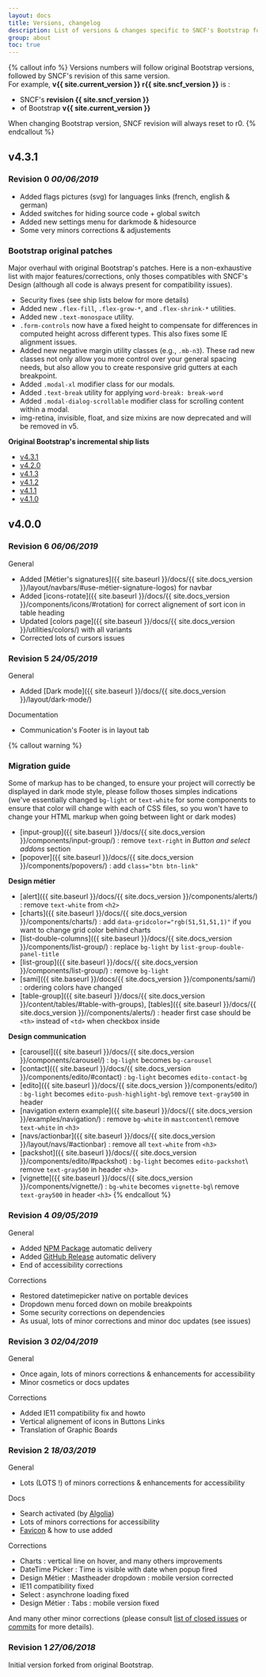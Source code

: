```yaml
---
layout: docs
title: Versions, changelog
description: List of versions & changes specific to SNCF's Bootstrap fork.
group: about
toc: true
---
```


{% callout info %}
  Versions numbers will follow original Bootstrap versions, followed by SNCF's revision of this same version.<br>
  For example, **v{{ site.current_version }} r{{ site.sncf_version }}** is :
  - SNCF's **revision {{ site.sncf_version }}**
  - of Bootstrap **v{{ site.current_version }}**

  When changing Bootstrap version, SNCF revision will always reset to r0.
{% endcallout %}


## v4.3.1

### Revision 0 _00/06/2019_
- Added flags pictures (svg) for languages links (french, english & german)
- Added switches for hiding source code + global switch
- Added new settings menu for darkmode & hidesource
- Some very minors corrections & adjustements

### Bootstrap original patches
Major overhaul with original Bootstrap's patches. Here is a non-exhaustive list with major features/corrections, only thoses compatibles with SNCF's Design (although all code is always present for compatibility issues).

- Security fixes (see ship lists below for more details)
- Added new `.flex-fill`, `.flex-grow-*`, and `.flex-shrink-*` utilities.
- Added new `.text-monospace` utility.
- `.form-controls` now have a fixed height to compensate for differences in computed height across different types. This also fixes some IE alignment issues.
- Added new negative margin utility classes (e.g., `.mb-n3`). These rad new classes not only allow you more control over your general spacing needs, but also allow you to create responsive grid gutters at each breakpoint.
- Added `.modal-xl` modifier class for our modals.
- Added `.text-break` utility for applying `word-break: break-word`
- Added `.modal-dialog-scrollable` modifier class for scrolling content within a modal.
- img-retina, invisible, float, and size mixins are now deprecated and will be removed in v5.

**Original Bootstrap's incremental ship lists**
- [v4.3.1](https://github.com/twbs/bootstrap/issues/27893)
- [v4.2.0](https://github.com/twbs/bootstrap/issues/26952)
- [v4.1.3](https://github.com/twbs/bootstrap/issues/26867)
- [v4.1.2](https://github.com/twbs/bootstrap/issues/26423)
- [v4.1.1](https://github.com/twbs/bootstrap/issues/25971)
- [v4.1.0](https://github.com/twbs/bootstrap/issues/25375)


## v4.0.0

### Revision 6 _06/06/2019_
General
- Added [Métier's signatures]({{ site.baseurl }}/docs/{{ site.docs_version }}/layout/navbars/#use-métier-signature-logos) for navbar
- Added [icons-rotate]({{ site.baseurl }}/docs/{{ site.docs_version }}/components/icons/#rotation) for correct alignement of sort icon in table heading
- Updated [colors page]({{ site.baseurl }}/docs/{{ site.docs_version }}/utilities/colors/) with all variants
- Corrected lots of cursors issues


### Revision 5 _24/05/2019_
General
- Added [Dark mode]({{ site.baseurl }}/docs/{{ site.docs_version }}/layout/dark-mode/)

Documentation
- Communication's Footer is in layout tab

{% callout warning %}
### Migration guide
Some of markup has to be changed, to ensure your project will correctly be displayed in dark mode style, please follow thoses simples indications (we've essentially changed `bg-light` or `text-white` for some components to ensure that color will change with each of CSS files, so you won't have to change your HTML markup when going between light or dark modes)

- [input-group]({{ site.baseurl }}/docs/{{ site.docs_version }}/components/input-group/) : remove `text-right` in _Button and select addons_ section
- [popover]({{ site.baseurl }}/docs/{{ site.docs_version }}/components/popovers/) : add `class="btn btn-link"` 

**Design métier**
- [alert]({{ site.baseurl }}/docs/{{ site.docs_version }}/components/alerts/) : remove `text-white` from `<h2>`
- [charts]({{ site.baseurl }}/docs/{{ site.docs_version }}/components/charts/) : add `data-gridcolor="rgb(51,51,51,1)"` if you want to change grid color behind charts
- [list-double-columns]({{ site.baseurl }}/docs/{{ site.docs_version }}/components/list-group/) : replace `bg-light` by `list-group-double-panel-title`
- [list-group]({{ site.baseurl }}/docs/{{ site.docs_version }}/components/list-group/) : remove `bg-light`
- [sami]({{ site.baseurl }}/docs/{{ site.docs_version }}/components/sami/) : ordering colors have changed
- [table-group]({{ site.baseurl }}/docs/{{ site.docs_version }}/content/tables/#table-with-groups), [tables]({{ site.baseurl }}/docs/{{ site.docs_version }}//components/alerts/) : header first case should be `<th>` instead of `<td>` when checkbox inside

**Design communication**
- [carousel]({{ site.baseurl }}/docs/{{ site.docs_version }}/components/carousel/) : `bg-light` becomes `bg-carousel`
- [contact]({{ site.baseurl }}/docs/{{ site.docs_version }}/components/edito/#contact) : `bg-light` becomes `edito-contact-bg`
- [edito]({{ site.baseurl }}/docs/{{ site.docs_version }}/components/edito/) : `bg-light` becomes `edito-push-highlight-bg`\\
  remove `text-gray500` in header
- [navigation extern example]({{ site.baseurl }}/docs/{{ site.docs_version }}/examples/navigation/) : remove `bg-white` in `mastcontent`\\
  remove `text-white` in `<h3>`
- [navs/actionbar]({{ site.baseurl }}/docs/{{ site.docs_version }}/layout/navs/#actionbar) : remove all `text-white` from `<h3>` 
- [packshot]({{ site.baseurl }}/docs/{{ site.docs_version }}/components/edito/#packshot) : `bg-light` becomes `edito-packshot`\\
  remove `text-gray500` in header `<h3>`
- [vignette]({{ site.baseurl }}/docs/{{ site.docs_version }}/components/vignette/) : `bg-white` becomes `vignette-bg`\\
  remove `text-gray500` in header `<h3>`
{% endcallout %}

### Revision 4 _09/05/2019_
General
- Added [NPM Package](https://www.npmjs.com/org/sncf) automatic delivery
- Added [GitHub Release](https://github.com/SNCFdevelopers/bootstrap-sncf/releases) automatic delivery
- End of accessibility corrections

Corrections
- Restored datetimepicker native on portable devices
- Dropdown menu forced down on mobile breakpoints
- Some security corrections on dependencies
- As usual, lots of minor corrections and minor doc updates (see issues)

### Revision 3 _02/04/2019_
General
- Once again, lots of minors corrections & enhancements for accessibility
- Minor cosmetics or docs updates

Corrections
- Added IE11 compatibility fix and howto
- Vertical alignement of icons in Buttons Links
- Translation of Graphic Boards

### Revision 2 _18/03/2019_
General
- Lots (LOTS !) of minors corrections & enhancements for accessibility

Docs
- Search activated (by [Algolia](https://www.algolia.com/))
- Lots of minors corrections for accessibility
- [Favicon](/docs/4.3/content/favicon/) & how to use added

Corrections
- Charts : vertical line on hover, and many others improvements
- DateTime Picker : Time is visible with date when popup fired
- Design Métier : Mastheader dropdown : mobile version corrected
- IE11 compatibility fixed
- Select : asynchrone loading fixed
- Design Métier : Tabs : mobile version fixed

And many other minor corrections (please consult [list of closed issues](https://github.com/SNCFdevelopers/bootstrap-sncf/issues?q=is%3Aissue+is%3Aclosed) or [commits](https://github.com/SNCFdevelopers/bootstrap-sncf/commits/master) for more details).


### Revision 1 _27/06/2018_

Initial version forked from original Bootstrap.
